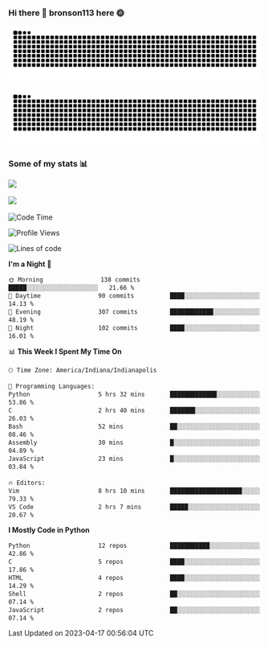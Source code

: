 ### Hi there 👋 bronson113 here 🌞
<div align="center">

![GitHub Snake Light](https://raw.githubusercontent.com/bronson113/bronson113/snake/github-snake.svg#gh-light-mode-only)

![GitHub Snake dark](https://raw.githubusercontent.com/bronson113/bronson113/snake/github-snake-dark.svg#gh-dark-mode-only)

</div>

### Some of my stats 📊
![](https://github-readme-stats-sigma-five.vercel.app/api?username=bronson113&theme=transparent&show_icons=true)

![](https://github-readme-stats-sigma-five.vercel.app/api/top-langs/?username=bronson113&theme=transparent&layout=compact&card_width=445)



<!--START_SECTION:waka-->
![Code Time](http://img.shields.io/badge/Code%20Time-176%20hrs%2059%20mins-blue)

![Profile Views](http://img.shields.io/badge/Profile%20Views-1-blue)

![Lines of code](https://img.shields.io/badge/From%20Hello%20World%20I%27ve%20Written-7.0%20million%20lines%20of%20code-blue)

**I'm a Night 🦉** 

```text
🌞 Morning                138 commits         █████░░░░░░░░░░░░░░░░░░░░   21.66 % 
🌆 Daytime                90 commits          ████░░░░░░░░░░░░░░░░░░░░░   14.13 % 
🌃 Evening                307 commits         ████████████░░░░░░░░░░░░░   48.19 % 
🌙 Night                  102 commits         ████░░░░░░░░░░░░░░░░░░░░░   16.01 % 
```


📊 **This Week I Spent My Time On** 

```text
🕑︎ Time Zone: America/Indiana/Indianapolis

💬 Programming Languages: 
Python                   5 hrs 32 mins       █████████████░░░░░░░░░░░░   53.86 % 
C                        2 hrs 40 mins       ███████░░░░░░░░░░░░░░░░░░   26.03 % 
Bash                     52 mins             ██░░░░░░░░░░░░░░░░░░░░░░░   08.46 % 
Assembly                 30 mins             █░░░░░░░░░░░░░░░░░░░░░░░░   04.89 % 
JavaScript               23 mins             █░░░░░░░░░░░░░░░░░░░░░░░░   03.84 % 

🔥 Editors: 
Vim                      8 hrs 10 mins       ████████████████████░░░░░   79.33 % 
VS Code                  2 hrs 7 mins        █████░░░░░░░░░░░░░░░░░░░░   20.67 % 
```

**I Mostly Code in Python** 

```text
Python                   12 repos            ███████████░░░░░░░░░░░░░░   42.86 % 
C                        5 repos             ████░░░░░░░░░░░░░░░░░░░░░   17.86 % 
HTML                     4 repos             ████░░░░░░░░░░░░░░░░░░░░░   14.29 % 
Shell                    2 repos             ██░░░░░░░░░░░░░░░░░░░░░░░   07.14 % 
JavaScript               2 repos             ██░░░░░░░░░░░░░░░░░░░░░░░   07.14 % 
```




 Last Updated on 2023-04-17 00:56:04 UTC
<!--END_SECTION:waka-->
